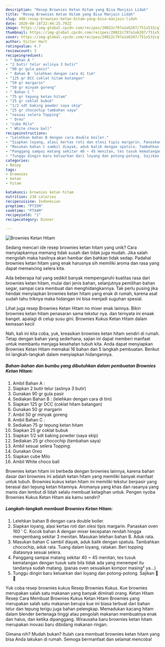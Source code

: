 ```yaml
---
description: "Resep Brownies Ketan Hitam yang Bisa Manjain Lidah"
title: "Resep Brownies Ketan Hitam yang Bisa Manjain Lidah"
slug: 400-resep-brownies-ketan-hitam-yang-bisa-manjain-lidah
date: 2020-08-16T22:44:25.792Z
image: https://img-global.cpcdn.com/recipes/20022c797a1e6207/751x532cq70/brownies-ketan-hitam-foto-resep-utama.jpg
thumbnail: https://img-global.cpcdn.com/recipes/20022c797a1e6207/751x532cq70/brownies-ketan-hitam-foto-resep-utama.jpg
cover: https://img-global.cpcdn.com/recipes/20022c797a1e6207/751x532cq70/brownies-ketan-hitam-foto-resep-utama.jpg
author: Victor Hart
ratingvalue: 4.7
reviewcount: 3
recipeingredient:
- " Bahan A "
- "2 butir telur aslinya 3 butir"
- "90 gr gula pasir"
- " Bahan B  lelehkan dengan cara di tim"
- "125 gr DCC coklat hitam batangan"
- "50 gr margarin"
- "50 gr minyak goreng"
- " Bahan C "
- "75 gr tepung ketan hitam"
- "25 gr coklat bubuk"
- "1/2 sdt baking powder saya skip"
- "25 gr chocochip tambahan saya"
- "sesuai selera Topping"
- " Oreo"
- "cube Milo"
- " White choco ball"
recipeinstructions:
- "Lelehkan bahan B dengan cara double boiler."
- "Siapkan loyang, alasi kertas roti dan olesi tipis margarin. Panaskan oven 160 &#39; C. Kocok bahan A dengan mixer kecepatan rendah hingga mengembang sekitar 3 menitan. Masukan lelehan bahan B. Aduk rata."
- "Masukan bahan C sambil diayak, aduk balik dengan spatula. Tambahkan chocochip, aduk rata. Tuang dalam loyang, ratakan. Beri topping diatasnya sesuai selera."
- "Panggang sampai matang sekitar 40 ~ 45 menitan, tes tusuk kematangan dengan tusuk sate bila tidak ada yang menempel itu tandanya sudah matang. (panas oven sesuaikan kompor masing² ya...)"
- "Tunggu dingin baru keluarkan dari loyang dan potong-potong. Sajikan 🤗😍"
categories:
- Resep
tags:
- brownies
- ketan
- hitam

katakunci: brownies ketan hitam 
nutrition: 238 calories
recipecuisine: Indonesian
preptime: "PT35M"
cooktime: "PT44M"
recipeyield: "1"
recipecategory: Dinner

---
```



![Brownies Ketan Hitam](https://img-global.cpcdn.com/recipes/20022c797a1e6207/751x532cq70/brownies-ketan-hitam-foto-resep-utama.jpg)

Sedang mencari ide resep brownies ketan hitam yang unik? Cara menyiapkannya memang tidak susah dan tidak juga mudah. Jika salah mengolah maka hasilnya akan hambar dan bahkan tidak sedap. Padahal brownies ketan hitam yang enak harusnya sih memiliki aroma dan rasa yang dapat memancing selera kita.

Ada beberapa hal yang sedikit banyak mempengaruhi kualitas rasa dari brownies ketan hitam, mulai dari jenis bahan, selanjutnya pemilihan bahan segar, sampai cara membuat dan menghidangkannya. Tak perlu pusing jika hendak menyiapkan brownies ketan hitam yang enak di rumah, karena asal sudah tahu triknya maka hidangan ini bisa menjadi suguhan spesial.

Lihat juga resep Brownies Ketan Hitam no mixer enak lainnya. Bikin brownies ketan hitam penasaran sama tekstur nya. dan ternyata ini enaak banget. apalagi di celup susu gini. Brownies Kukus Ketan Hitam dalam kemasan kecil


Nah, kali ini kita coba, yuk, kreasikan brownies ketan hitam sendiri di rumah. Tetap dengan bahan yang sederhana, sajian ini dapat memberi manfaat untuk membantu menjaga kesehatan tubuh kita. Anda dapat menyiapkan Brownies Ketan Hitam memakai 16 bahan dan 5 langkah pembuatan. Berikut ini langkah-langkah dalam menyiapkan hidangannya.

<!--inarticleads1-->

##### Bahan-bahan dan bumbu yang dibutuhkan dalam pembuatan Brownies Ketan Hitam:

1. Ambil  Bahan A :
1. Siapkan 2 butir telur (aslinya 3 butir)
1. Gunakan 90 gr gula pasir
1. Sediakan  Bahan B : (lelehkan dengan cara di tim)
1. Siapkan 125 gr DCC (coklat hitam batangan)
1. Gunakan 50 gr margarin
1. Ambil 50 gr minyak goreng
1. Ambil  Bahan C :
1. Sediakan 75 gr tepung ketan hitam
1. Siapkan 25 gr coklat bubuk
1. Siapkan 1/2 sdt baking powder (saya skip)
1. Sediakan 25 gr chocochip (tambahan saya)
1. Ambil sesuai selera Topping:
1. Gunakan  Oreo
1. Siapkan cube Milo
1. Ambil  White choco ball


Brownies ketan hitam ini berbeda dengan brownies lainnya, karena bahan dasar dari brownies ini adalah ketan hitam yang memiliki banyak manfaat untuk tubuh. Brownies kukus ketan hitam ini memiliki tekstur berpasir yang berasal dari tepung ketan hitamnya. Aromanya yang khas dan rasanya yang manis dan lembut di lidah selalu membuat ketagihan untuk. Pengen nyoba Brownies Kukus Ketan Hitam ala kamu sendiri? 

<!--inarticleads2-->

##### Langkah-langkah membuat Brownies Ketan Hitam:

1. Lelehkan bahan B dengan cara double boiler.
1. Siapkan loyang, alasi kertas roti dan olesi tipis margarin. Panaskan oven 160 &#39; C. Kocok bahan A dengan mixer kecepatan rendah hingga mengembang sekitar 3 menitan. Masukan lelehan bahan B. Aduk rata.
1. Masukan bahan C sambil diayak, aduk balik dengan spatula. Tambahkan chocochip, aduk rata. Tuang dalam loyang, ratakan. Beri topping diatasnya sesuai selera.
1. Panggang sampai matang sekitar 40 ~ 45 menitan, tes tusuk kematangan dengan tusuk sate bila tidak ada yang menempel itu tandanya sudah matang. (panas oven sesuaikan kompor masing² ya...)
1. Tunggu dingin baru keluarkan dari loyang dan potong-potong. Sajikan 🤗😍


Yuk coba resep brownies kukus Resep Brownies Kukus. Kue brownies merupakan salah satu makanan yang banyak diminati orang. Ketan Hitam Resep Cara Membuat Brownies Kukus Ketan Hitam Brownies yang merupakan salah satu makanan berupa kue ini biasa terbuat dari bahan telur dan tepung terigu juga bahan pelengkap. Memadukan kacang hitam dalam blender bertenaga tinggi atau pengolah makanan membuatnya enak dan halus, dan ketika dipanggang. Wirausaha baru brownies ketan hitam merupakan inovasi baru dibidang makanan ringan. 

Gimana nih? Mudah bukan? Itulah cara membuat brownies ketan hitam yang bisa Anda lakukan di rumah. Semoga bermanfaat dan selamat mencoba!
